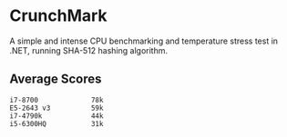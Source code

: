# CrunchMark
A simple and intense CPU benchmarking and temperature stress test in .NET, running SHA-512 hashing algorithm.

## Average Scores
```
i7-8700             78k
E5-2643 v3          59k
i7-4790k            44k
i5-6300HQ           31k
```
